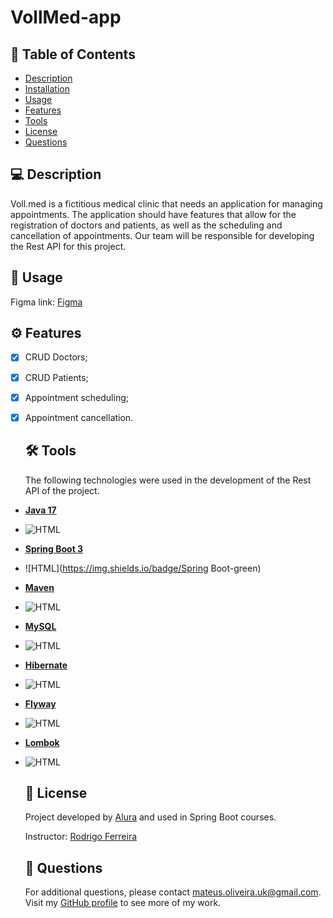 # VollMed-app

  ## 📄 Table of Contents
  
  - [Description](#description)
  - [Installation](#installation)
  - [Usage](#usage)
  - [Features](#features)
  - [Tools](#tools)
  - [License](#license)
  - [Questions](#questions)

  ## 💻 Description
  
  Voll.med is a fictitious medical clinic that needs an application for managing appointments. The application should have features that allow for the registration of doctors and patients, as well as the scheduling and cancellation of appointments. Our team will be responsible for developing the Rest API for this project.
  
  ## 🎨 Usage

  Figma link: <a href="https://www.figma.com/file/N4CgpJqsg7gjbKuDmra3EV/Voll.med">Figma</a>


  ## ⚙️ Features

- [x] CRUD Doctors;
- [x] CRUD Patients;
- [x] Appointment scheduling;
- [x] Appointment cancellation.

  ##  🛠 Tools

  The following technologies were used in the development of the Rest API of the project.

- **[Java 17](https://www.oracle.com/java)**
- ![HTML](https://img.shields.io/badge/JAVA-orange)  
- **[Spring Boot 3](https://spring.io/projects/spring-boot)**
-  ![HTML](https://img.shields.io/badge/Spring Boot-green)
- **[Maven](https://maven.apache.org)**
- ![HTML](https://img.shields.io/badge/Maven-blue)
- **[MySQL](https://www.mysql.com)**
- ![HTML](https://img.shields.io/badge/Mysql-blue)
- **[Hibernate](https://hibernate.org)**
- ![HTML](https://img.shields.io/badge/Hibernate-green)
- **[Flyway](https://flywaydb.org)**
- ![HTML](https://img.shields.io/badge/Flyway-red)
- **[Lombok](https://projectlombok.org)**
- ![HTML](https://img.shields.io/badge/Lombok-red)

  ## 📝 License

  Project developed by [Alura](https://www.alura.com.br) and used in Spring Boot courses.

  Instructor: [Rodrigo Ferreira](https://cursos.alura.com.br/user/rodrigo-ferreira)


  ## 📝 Questions

  For additional questions, please contact mateus.oliveira.uk@gmail.com. Visit my [GitHub profile](https://github.com/Mateuzuk) to see more of my work.
  
  








